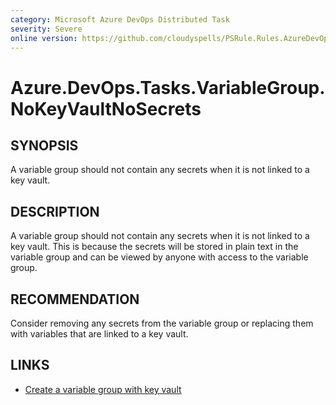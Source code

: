 ```yaml
---
category: Microsoft Azure DevOps Distributed Task
severity: Severe
online version: https://github.com/cloudyspells/PSRule.Rules.AzureDevOps/blob/main/src/PSRule.Rules.AzureDevOps/en/Azure.DevOps.Tasks.VariableGroup.NoKeyVaultNoSecrets.md
---
```


# Azure.DevOps.Tasks.VariableGroup.NoKeyVaultNoSecrets

## SYNOPSIS

A variable group should not contain any secrets when it is not linked to a key vault.

## DESCRIPTION

A variable group should not contain any secrets when it is not linked to a key vault. This is because the secrets will be stored in plain text in the variable group and can be viewed by anyone with access to the variable group.

## RECOMMENDATION

Consider removing any secrets from the variable group or replacing them with variables that are linked to a key vault.

## LINKS

- [Create a variable group with key vault](https://learn.microsoft.com/en-us/azure/devops/pipelines/library/variable-groups?view=azure-devops&tabs=yaml#link-secrets-from-an-azure-key-vault)
